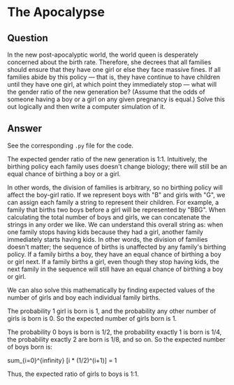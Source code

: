 # The Apocalypse

## Question

In the new post-apocalyptic world, the world queen is desperately concerned about the birth rate. Therefore, she decrees that all families should ensure that they have one girl or else they face massive fines. If all families abide by this policy — that is, they have continue to have children until they have one girl, at which point they immediately stop — what will the gender ratio of the new generation be? (Assume that the odds of someone having a boy or a girl on any given pregnancy is equal.) Solve this out logically and then write a computer simulation of it.

## Answer

See the corresponding `.py` file for the code.

The expected gender ratio of the new generation is 1:1. Intuitively, the birthing policy each family uses doesn't change biology; there will still be an equal chance of birthing a boy or a girl.

In other words, the division of families is arbitrary, so no birthing policy will affect the boy-girl ratio. If we represent boys with "B" and girls with "G", we can assign each family a string to represent their children. For example, a family that births two boys before a girl will be represented by "BBG". When calculating the total number of boys and girls, we can concatenate the strings in any order we like. We can understand this overall string as: when one family stops having kids because they had a girl, another family immediately starts having kids. In other words, the division of families doesn't matter; the sequence of births is unaffected by any family's birthing policy. If a family births a boy, they have an equal chance of birthing a boy or girl next. If a family births a girl, even though they stop having kids, the next family in the sequence will still have an equal chance of birthing a boy or girl.

We can also solve this mathematically by finding expected values of the number of girls and boy each individual family births.

The probability 1 girl is born is 1, and the probability any other number of girls is born is 0. So the expected number of girls born is 1.

The probability 0 boys is born is 1/2, the probability exactly 1 is born is 1/4, the probability exactly 2 are born is 1/8, and so on. So the expected number of boys born is:

sum\_{i=0}^{infinity} [i \* (1/2)^(i+1)] = 1

Thus, the expected ratio of girls to boys is 1:1.

